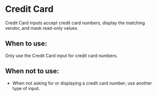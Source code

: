 # Credit Card
Credit Card inputs accept credit card numbers, display the matching vendor, and mask read-only values.

## When to use:
Only use the Credit Card input for credit card numbers.

## When not to use:
- When not asking for or displaying a credit card number; use another type of input.
